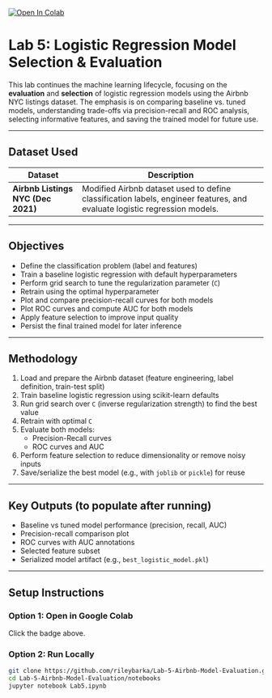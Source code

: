 [![Open In Colab](https://colab.research.google.com/assets/colab-badge.svg)](https://colab.research.google.com/github/rileybarka/Lab-5-Airbnb-Model-Evaluation/blob/main/notebooks/Lab5.ipynb)

# Lab 5: Logistic Regression Model Selection & Evaluation

This lab continues the machine learning lifecycle, focusing on the **evaluation** and **selection** of logistic regression models using the Airbnb NYC listings dataset. The emphasis is on comparing baseline vs. tuned models, understanding trade-offs via precision-recall and ROC analysis, selecting informative features, and saving the trained model for future use.

---

## Dataset Used

| Dataset | Description |
|---------|-------------|
| **Airbnb Listings NYC (Dec 2021)** | Modified Airbnb dataset used to define classification labels, engineer features, and evaluate logistic regression models. |

---

## Objectives

- Define the classification problem (label and features)  
- Train a baseline logistic regression with default hyperparameters  
- Perform grid search to tune the regularization parameter (`C`)  
- Retrain using the optimal hyperparameter  
- Plot and compare precision-recall curves for both models  
- Plot ROC curves and compute AUC for both models  
- Apply feature selection to improve input quality  
- Persist the final trained model for later inference  

---

## Methodology

1. Load and prepare the Airbnb dataset (feature engineering, label definition, train-test split)  
2. Train baseline logistic regression using scikit-learn defaults  
3. Run grid search over `C` (inverse regularization strength) to find the best value  
4. Retrain with optimal `C`  
5. Evaluate both models:
   - Precision-Recall curves  
   - ROC curves and AUC  
6. Perform feature selection to reduce dimensionality or remove noisy inputs  
7. Save/serialize the best model (e.g., with `joblib` or `pickle`) for reuse  

---

## Key Outputs (to populate after running)

- Baseline vs tuned model performance (precision, recall, AUC)  
- Precision-recall comparison plot  
- ROC curves with AUC annotations  
- Selected feature subset  
- Serialized model artifact (e.g., `best_logistic_model.pkl`)  

---

## Setup Instructions

### Option 1: Open in Google Colab  
Click the badge above.

### Option 2: Run Locally

```bash
git clone https://github.com/rileybarka/Lab-5-Airbnb-Model-Evaluation.git
cd Lab-5-Airbnb-Model-Evaluation/notebooks
jupyter notebook Lab5.ipynb
